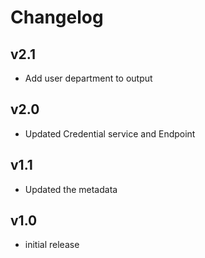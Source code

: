 # Changelog

## v2.1

- Add user department to output

## v2.0

- Updated Credential service and Endpoint

## v1.1

- Updated the metadata

## v1.0

- initial release